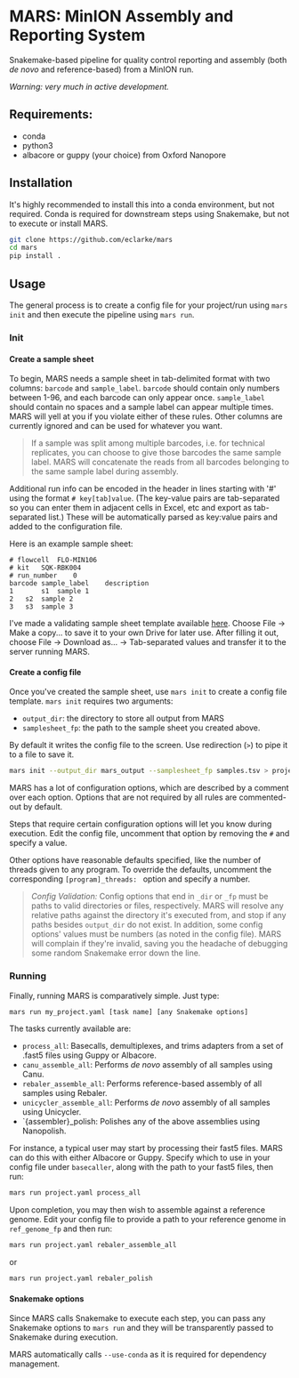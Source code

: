 # MARS: MinION Assembly and Reporting System

Snakemake-based pipeline for quality control reporting and assembly (both _de novo_ and reference-based) from a MinION run.

_Warning: very much in active development._

## Requirements:

- conda
- python3
- albacore or guppy (your choice) from Oxford Nanopore

## Installation

It's highly recommended to install this into a conda environment, but not required.
Conda is required for downstream steps using Snakemake, but not to execute or install MARS.

```bash
git clone https://github.com/eclarke/mars
cd mars
pip install .
```

## Usage

The general process is to create a config file for your project/run using `mars init` and then execute the pipeline using `mars run`.

### Init

#### Create a sample sheet

To begin, MARS needs a sample sheet in tab-delimited format with two columns: `barcode` and `sample_label`.
`barcode` should contain only numbers between 1-96, and each barcode can only appear once.
`sample_label` should contain no spaces and a sample label can appear multiple times.
MARS will yell at you if you violate either of these rules.
Other columns are currently ignored and can be used for whatever you want.

> If a sample was split among multiple barcodes, i.e. for technical replicates, you can choose to give those barcodes the same sample label.
> MARS will concatenate the reads from all barcodes belonging to the same sample label during assembly.

Additional run info can be encoded in the header in lines starting with '#' using the format `# key[tab]value`.
(The key-value pairs are tab-separated so you can enter them in adjacent cells in Excel, etc and export as tab-separated list.)
These will be automatically parsed as key:value pairs and added to the configuration file.

Here is an example sample sheet:

```
# flowcell	FLO-MIN106
# kit	SQK-RBK004
# run_number	0
barcode sample_label	description
1       s1	sample 1
2	s2	sample 2
3	s3	sample 3
```

I've made a validating sample sheet template available [here](https://docs.google.com/spreadsheets/d/1KsxHezzwVZjvFzjsX4kHZ6y9_uGRNU3SoDTMNqmcNWs/edit?usp=sharing).
Choose File -> Make a copy... to save it to your own Drive for later use.
After filling it out, choose File -> Download as... -> Tab-separated values and transfer it to the server running MARS.


#### Create a config file

Once you've created the sample sheet, use `mars init` to create a config file template.
`mars init` requires two arguments:

- `output_dir`: the directory to store all output from MARS
- `samplesheet_fp`: the path to the sample sheet you created above.

By default it writes the config file to the screen.
Use redirection (`>`) to pipe it to a file to save it.

```bash
mars init --output_dir mars_output --samplesheet_fp samples.tsv > project_name.yaml
```

MARS has a lot of configuration options, which are described by a comment over each option.
Options that are not required by all rules are commented-out by default. 

Steps that require certain configuration options will let you know during execution.
Edit the config file, uncomment that option by removing the `#` and specify a value.

Other options have reasonable defaults specified, like the number of threads given to any program.
To override the defaults, uncomment the corresponding `[program]_threads: ` option and specify a number.

> *Config Validation:* Config options that end in `_dir` or `_fp` must be paths to valid directories or files, respectively.
> MARS will resolve any relative paths against the directory it's executed from, and stop if any paths besides `output_dir` do not exist.
> In addition, some config options' values must be numbers (as noted in the config file).
> MARS will complain if they're invalid, saving you the headache of debugging some random Snakemake error down the line.

### Running

Finally, running MARS is comparatively simple. Just type:

```bash
mars run my_project.yaml [task name] [any Snakemake options]
```

The tasks currently available are:

- `process_all`: Basecalls, demultiplexes, and trims adapters from a set of .fast5 files using Guppy or Albacore.
- `canu_assemble_all`: Performs _de novo_ assembly of all samples using Canu.
- `rebaler_assemble_all`: Performs reference-based assembly of all samples using Rebaler.
- `unicycler_assemble_all`: Performs _de novo_ assembly of all samples using Unicycler.
- `{assembler}_polish: Polishes any of the above assemblies using Nanopolish.

For instance, a typical user may start by processing their fast5 files.
MARS can do this with either Albacore or Guppy.
Specify which to use in your config file under `basecaller`, along with the path to your fast5 files, then run:

```bash
mars run project.yaml process_all
```

Upon completion, you may then wish to assemble against a reference genome.
Edit your config file to provide a path to your reference genome in `ref_genome_fp` and then run:

```bash
mars run project.yaml rebaler_assemble_all
```

or

```bash
mars run project.yaml rebaler_polish
```

#### Snakemake options

Since MARS calls Snakemake to execute each step, you can pass any Snakemake options to `mars run` and they will be transparently passed to Snakemake during execution.

MARS automatically calls `--use-conda` as it is required for dependency management.




